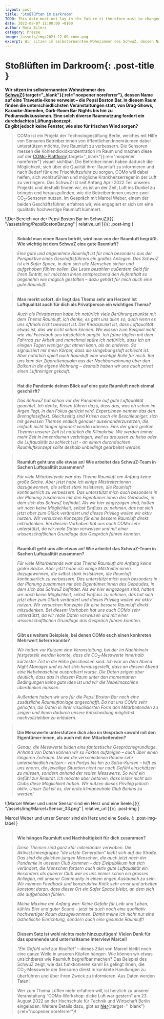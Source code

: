 ```yaml
---
layout: post
title: "Stoßlüften im Darkroom"
TODO: This date must not lay in the future it therefore must be changed on the day the post is published 2021 -> 2022
date: 2022-08-07 12:00:00 +0100
author: Nora Eilers
category: Presse
image: /assets/img/2021-12-09-como.png
excerpt: Wir sitzen im selbsternannten Wohnzimmer des SchwuZ, dessen Name auf eine Travestie-Ikone verweist – die Pepsi Boston Bar. In diesem Raum finden die unterschiedlichsten Veranstaltungen statt, von Drag-Shows, Karaoke-Abenden, Dark-Room Bar Nights bis hin zu Podiumsdiskussionen. Eine solch diverse Raumnutzung fordert ein durchdachtes Lüftungskonzept. Es gibt jedoch keine Fenster, wie also für frischen Wind sorgen? 
---
```


# **Stoßlüften im Darkroom**{: .post-title }

**Wir sitzen im selbsternannten Wohnzimmer des [SchwuZ](https://www.schwuz.de/){:target="\_blank"}{:rel="noopener noreferrer"}, dessen Name auf eine Travestie-Ikone verweist – die Pepsi Boston Bar. In diesem Raum finden die unterschiedlichsten Veranstaltungen statt, von Drag-Shows, Karaoke-Abenden, Dark-Room Bar Nights bis hin zu Podiumsdiskussionen. Eine solch diverse Raumnutzung fordert ein durchdachtes Lüftungskonzept. 
<br>Es gibt jedoch keine Fenster, wie also für frischen Wind sorgen?**


> COMo ist ein Projekt der Technologiestiftung&nbsp;Berlin, welches mit Hilfe von Sensoren Betreiber:innen von öffentlichen Innenräumen dabei unterstützen möchte, ihre Raumluft zu verbessern. Die Sensoren messen die Kohlendioxidkonzentration im Raum und machen diese auf der [COMo-Plattform](https://como-berlin.de){:target="\_blank"}{:rel="noopener noreferrer"} visuell sichtbar. Die Betreiber:innen haben dadurch die Möglichkeit, sich über die Qualität ihrer Raumluft zu informieren und nach Bedarf für eine Frischluftzufuhr zu sorgen. COMo will dabei helfen, sich wohlzufühlen und mögliche Krankheitserreger in der Luft zu verringern. Das SchwuZ ist seit Anfang April 2022 Teil unseres Projekts und deshalb finden wir, es ist an der Zeit, Luft ins Dunkel zu bringen und herauszufinden, wie die Betreiber:innen unsere zwei CO<sub>2</sub>&#8209;Sensoren nutzen. Im Gespräch mit Marcel Weber, einem der beiden Geschäftsführer, erfahren wir, wie engagiert er sich um eine qualitativ hochwertige Raumluft kümmert. 

![Der Bereich vor der Pepsi Boston Bar im SchwuZ]({{ "/assets/img/PepsiBostonBar.png" | relative_url }}){: .post-img }

> <br/> **Sobald man einen Raum betritt, wird man von der Raumluft begrüßt. Wie wichtig ist dem SchwuZ eine gute Raumluft?**

> *Eine gute und angenehme Raumluft ist für mich besonders aus der Perspektive eines Geschäftsführers ein großes Anliegen. Das SchwuZ ist ein Safer Space, in dem sich alle Menschen sicher und aufgehoben fühlen sollen. Die Leute bezahlen außerdem Geld für ihren Eintritt, wir möchten ihnen entsprechend den Aufenthalt so angenehm wie möglich gestalten – dazu gehört für mich auch eine gute Raumluft.* 

> <br/> **Man merkt sofort, dir liegt das Thema sehr am Herzen! Ist Luftqualität auch für dich als Privatperson ein wichtiges Thema?**

> *Auch als Privatperson habe ich natürlich viele Berührungspunkte mit dem Thema Raumluft, ich denke, es geht uns allen so, auch wenn es uns oftmals nicht bewusst ist. Der Knackpunkt ist, dass Luftqualität etwas ist, das wir nicht sehen können. Wir wissen zum Beispiel nicht, wie viel Feinstaub uns tatsächlich umgibt. Ich fahre täglich mit dem Fahrrad zur Arbeit und manchmal spüre ich natürlich, dass ich an einigen Tagen weniger gut atmen kann, als an anderen. So signalisiert mir mein Körper, dass die Umgebungsluft schlecht ist. Aber natürlich spielt auch Raumluft eine wichtige Rolle für mich. Bei uns kam der Zigarettenqualm aus der Nachbarwohnung über den Balkon in die eigene Wohnung – deshalb haben wir uns auch privat einen Luftreiniger gekauft.* 
 
> <br/> **Hat die Pandemie deinen Blick auf eine gute Raumluft noch einmal geschärft?**

> *Das SchwuZ hat schon vor der Pandemie auf gute Luftqualität geachtet. Ich denke, Krisen führen dazu, dass das, was eh schon im Argen liegt, in den Fokus gerückt wird. Expert:innen nennen das den Brennglaseffekt. Gleichzeitig sind Krisen auch ein Beschleuniger, sich mit gewissen Themen endlich genauer auseinanderzusetzen, die einfach nicht länger ignoriert werden können. Eins der ganz großen Themen unserer Zeit ist natürlich die Klimakrise. Wir werden immer mehr Zeit in Innenräumen verbringen, weil es draussen zu heiss oder die Luftqualität zu schlecht ist – an einem durchdachten Raumluftkonzept sollte deshalb unbedingt gearbeitet werden.* 

> <br/> **Raumluft geht uns alle etwas an! Wie arbeitet das SchwuZ-Team in Sachen Luftqualität zusammen?**

> *Für viele Mitarbeitende war das Thema Raumluft am Anfang keine große Sache. Aber jetzt habe ich einige Mitstreiter:innen dazugewonnen, die selbst stark insistieren, die Raumluft kontinuierlich zu verbessern. Das unterstützt mich auch besonders in der Planung zusammen mit den Eigentümer:innen des Gebäudes, in dem sich das SchwuZ befindet. Als wir hier eingezogen sind, hatten wir noch keine Möglichkeit, selbst Einfluss zu nehmen, das hat sich jetzt aber zum Glück verändert und dieses Privileg wollen wir aktiv nutzen. Wir versuchen Konzepte für eine bessere Raumluft direkt mitzudenken. Bei diesem Vorhaben hat uns auch COMo sehr unterstützt, da wir reale Daten vorweisen und mit einer wissenschaftlichen Grundlage das Gespräch führen konnten.* 

> <br/> **Raumluft geht uns alle etwas an! Wie arbeitet das SchwuZ-Team in Sachen Luftqualität zusammen?**

> *Für viele Mitarbeitende war das Thema Raumluft am Anfang keine große Sache. Aber jetzt habe ich einige Mitstreiter:innen dazugewonnen, die selbst stark insistieren, die Raumluft kontinuierlich zu verbessern. Das unterstützt mich auch besonders in der Planung zusammen mit den Eigentümer:innen des Gebäudes, in dem sich das SchwuZ befindet. Als wir hier eingezogen sind, hatten wir noch keine Möglichkeit, selbst Einfluss zu nehmen, das hat sich jetzt aber zum Glück verändert und dieses Privileg wollen wir aktiv nutzen. Wir versuchen Konzepte für eine bessere Raumluft direkt mitzudenken. Bei diesem Vorhaben hat uns auch COMo sehr unterstützt, da wir reale Daten vorweisen und mit einer wissenschaftlichen Grundlage das Gespräch führen konnten.* 

> <br/> **Gibt es weitere Beispiele, bei denen COMo euch einen konkreten Mehrwert liefern konnte?**

> *Wir hatten vor Kurzem eine Veranstaltung, bei der im Nachhinein festgestellt werden konnte, dass die CO<sub>2</sub>&#8209;Messwerte innerhalb kürzester Zeit in die Höhe geschossen sind. Ich war an dem Abend Night Manager und es hat sich herausgestellt, dass an diesem Abend eine Nebelmaschine ausprobiert wurde. Die Daten zeigen aber deutlich, dass das in diesem Raum unter den momentanen Bedingungen keine gute Idee ist und wir die Nebelmaschine überdenken müssen.*

> *Außerdem haben wir uns für die Pepsi Boston Bar noch eine zusätzliche  Raumluftanlage angeschafft.
Da hat uns COMo sehr geholfen, die Daten in ihrer visualisierten Form den Mitarbeitenden zu zeigen und ihnen dadurch unsere Entscheidung möglichst nachvollziehbar zu erläutern.*

> <br/> **Die Messwerte unterstützen dich also im Gespräch sowohl mit den Eigentümer:innen, als auch mit den Mitarbeitenden?**

> *Genau, die Messwerte bilden eine fantastische Gesprächsgrundlage. Anhand von Daten können wir so Fakten aufzeigen – auch über einen längeren Zeitraum. Da wir die verschiedenen Räume sehr unterschiedlich nutzen – von Partys bis hin zu Salsa-Kursen –  hilft es uns enorm, die jeweilige Situation nicht nur nach Gefühl einschätzen zu müssen, sondern anhand der realen Messwerte. So wird ein Gefühl zur Realität. Ich möchte aber betonen, dass leider nicht alle Clubs diese Möglichkeit haben. Wir nutzen dieses Privileg jedoch aktiv. Unser Ziel ist es, der erste klimaneutrale Club Berlins zu werden!*

![Marcel Weber und unser Sensor sind ein Herz und eine Seele.]({{ "/assets/img/Marcel+Sensor_03.png" | relative_url }}){: .post-img }

Marcel Weber und unser Sensor sind ein Herz und eine Seele.
{: .post-img-label }

> <br/> **Wie hängen Raumluft und Nachhaltigkeit für dich zusammen?**

> *Diese Themen sind ganz klar miteinander verwoben. Die Aktivist:innengruppe “die&nbsp;letzte&nbsp;Generation” klebt sich auf die Straße. Das sind die gleichen jungen Menschen, die auch jetzt nach der Pandemie in unseren Club kommen – das Zielpublikum hat sich verändert, die Menschen fordern auch aktiv gute Luftqualität ein. Besonders als queerer Club war es uns immer schon ein grosses Anliegen, mit unserer Community in einem engen Austausch zu sein. Wir nehmen Feedback und konstruktive Kritik sehr ernst und arbeiten konstant daran, dass dieser Ort ein Safer&nbsp;Space bleibt, an dem sich alle aufgehoben fühlen.* 

> *Meine Maxime am Anfang war: Keine Gefahr für Leib und Leben, kühles Bier und guter Sound – jetzt ist auch noch eine qualitativ hochwertiger Raum dazugekommen. Damit meine ich nicht nur eine ästhetische Einrichtung, sondern auch eine gesunde Raumluft!* 

> <br/> **Diesem Satz ist wohl nichts mehr hinzuzufügen! Vielen Dank für das spannende und unterhaltsame Interview Marcel!**

> *“Ein Gefühl wird zur Realität”* – dieses Zitat von Marcel bleibt noch eine ganze Weile in unseren Köpfen hängen. Wie können wir etwas unsichtbares wie Raumluft begreifbar machen? Das Beispiel des SchwuZ zeigt, wie das funktionieren kann! Es gelingt ihnen, die CO<sub>2</sub>&#8209;Messwerte der Sensoren direkt in konkrete Handlungen zu überführen und über ihren Zweck zu informieren. Aus Daten werden Taten!

> Wer zum Thema Lüften mehr erfahren will, ist herzlich zu unserer Veranstaltung “COMo-Workshop: dicke Luft war gestern” am 23. August 2022 an der Hochschule&nbsp;für&nbsp;Technik&nbsp;und&nbsp;Wirtschaft&nbsp;Berlin eingeladen. Weitere Details dazu, gibt es [hier](https://www.technologiestiftung-berlin.de/veranstaltungen/como-workshop-dicke-luft-war-gestern){:target="\_blank"}{:rel="noopener noreferrer"}!